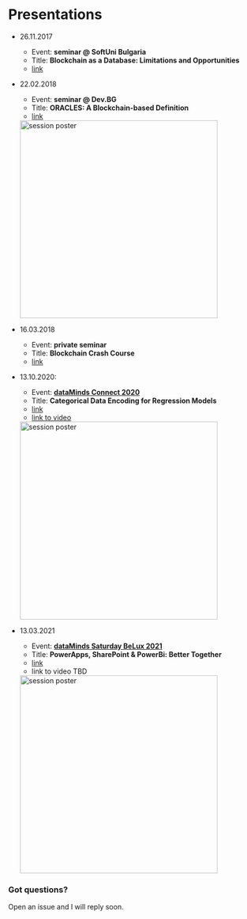 # Presentations

- 26.11.2017
  - Event: **seminar @ SoftUni Bulgaria**
  - Title: **Blockchain as a Database: Limitations and Opportunities**
  - [link](https://github.com/hristochr/Public-Presentations/blob/main/Blockchain%20as%20a%20Database/Blockchain%20as%20a%20Database.pdf)
  
- 22.02.2018
  - Event: **seminar @ Dev.BG**
  - Title: **ORACLES: A Blockchain-based Definition**
  - [link](http://chrisstov.com/omachine/p/#/)
  <img src="https://raw.githubusercontent.com/hristochr/Public-Presentations/main/ORACLES%3A%20A%20Blockchain-based%20Definition/blockchain22022018-1024x389.png" alt="session poster" width="400"/>
  
 
- 16.03.2018
  - Event: **private seminar**
  - Title: **Blockchain Crash Course**
  - [link](http://chrisstov.com/p/pt/#/)

- 13.10.2020: 
  - Event: [**dataMinds Connect 2020**](https://datamindsconnect.be/)
  - Title: **Categorical Data Encoding for Regression Models**
  - [link](https://github.com/hristochr/Public-Presentations/blob/main/Categorical%20Data%20Encoding%20For%20Regression%20Models/Categorical%20Data%20Encoding%20for%20Regression%20Models.pdf)
  - [link to video](https://www.youtube.com/watch?v=qgZ35_pdQRM&feature=youtu.be)
  
  <img src="https://raw.githubusercontent.com/hristochr/Public-Presentations/main/Categorical%20Data%20Encoding%20For%20Regression%20Models/Hristo%20Hristov.PNG" alt="session poster" width="400"/>
  
- 13.03.2021
  - Event: [**dataMinds Saturday BeLux 2021**](https://datamindssaturday.be/)
  - Title: **PowerApps, SharePoint & PowerBi: Better Together**
  - [link](https://github.com/hristochr/Public-Presentations/blob/cca6e528c62de5ce0dd4da23f68f8cc4fcdf2886/PowerApps,%20SharePoint%20&%20PowerBi:%20Better%20Together/PowerApps,%20SharePoint%20&%20PowerBi%20Better%20Together.pdf)
  - link to video TBD


  <img src="https://raw.githubusercontent.com/hristochr/Public-Presentations/main/PowerApps%2C%20SharePoint%20%26%20PowerBi%3A%20Better%20Together/Hristo%20Hristov%20-%20PowerApps%2C%20SharePoint%20%26%20PowerBi%20Better%20Together.jfif" alt="session poster" width="400"/>

  
### Got questions?
Open an issue and I will reply soon.
